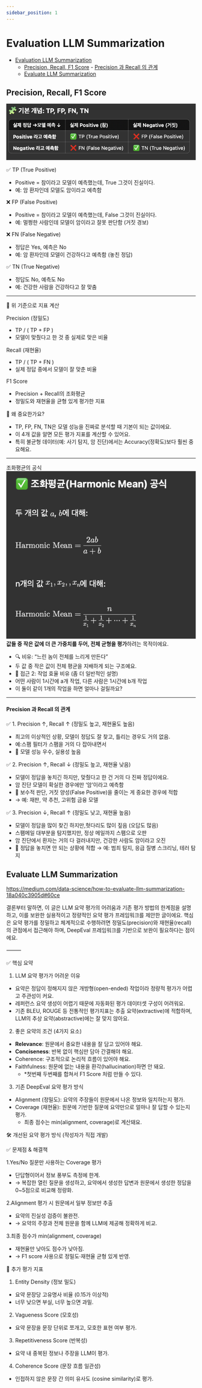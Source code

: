```yaml
---
sidebar_position: 1
---
```


# Evaluation LLM Summarization    


- [Evaluation LLM Summarization](#evaluation-llm-summarization)
	- [Precision, Recall, F1 Score](#precision-recall-f1-score)
			- [Precision 과 Recall 의 관계](#precision-과-recall-의-관계)
	- [Evaluate LLM Summarization](#evaluate-llm-summarization)




## Precision, Recall, F1 Score  


![Alt text](image.png)  

✅ TP (True Positive)  
 - Positive = 참이라고 모델이 예측했는데, True 그것이 진실이다.  
 - 예: 암 환자인데 모델도 암이라고 예측함  

❌ FP (False Positive)
 - Positive = 참이라고 모델이 예측했는데, False 그것이 진실이다.  
 - 예: 멀쩡한 사람인데 모델이 암이라고 잘못 판단함 (거짓 경보)   

❌ FN (False Negative)  
 - 정답은 Yes, 예측은 No  
 - 예: 암 환자인데 모델이 건강하다고 예측함 (놓친 정답)  

✅ TN (True Negative)  
 - 정답도 No, 예측도 No   
 - 예: 건강한 사람을 건강하다고 잘 맞춤    

--- 

📐 위 기준으로 지표 계산

Precision (정밀도)
- TP / ( TP + FP )  
- 모델이 맞췄다고 한 것 중 실제로 맞은 비율

Recall (재현율)
- TP / ( TP + FN )  
- 실제 정답 중에서 모델이 잘 맞춘 비율 

F1 Score
- Precision + Recall의 조화평균
- 정밀도와 재현율을 균형 있게 평가한 지표

🎯 왜 중요한가요?
 - TP, FP, FN, TN은 모델 성능을 진짜로 분석할 때 기본이 되는 값이에요.
 - 이 4개 값을 알면 모든 평가 지표를 계산할 수 있어요.
 - 특히 불균형 데이터(예: 사기 탐지, 암 진단)에서는 Accuracy(정확도)보다 훨씬 중요해요.

--- 

조화평균의 공식   
![Alt text](image-1.png)
**값들 중 작은 값에 더 큰 가중치를 두어, 전체 균형을 평가**하려는 목적이에요.  
- 🔍 비유: “느린 놈이 전체를 느리게 만든다”  
- 두 값 중 작은 값이 전체 평균을 지배하게 되는 구조예요.  
- 🎯 접근 2: 작업 효율 비유 (좀 더 일반적인 설명)  
 - 어떤 사람이 1시간에 a개 작업, 다른 사람은 1시간에 b개 작업  
 - 이 둘이 같이 1개의 작업을 하면 얼마나 걸릴까요?  


--- 

#### Precision 과 Recall 의 관계  

✅ 1. Precision ↑, Recall ↑ (정밀도 높고, 재현율도 높음)
 - 최고의 이상적인 상황, 모델이 정답도 잘 찾고, 틀리는 경우도 거의 없음.
 - 예:스팸 필터가 스팸을 거의 다 잡아내면서
 - 🎯 모델 성능 우수, 실용성 높음

✅ 2. Precision ↑, Recall ↓ (정밀도 높고, 재현율 낮음)
 - 모델이 정답을 놓치긴 하지만, 맞췄다고 한 건 거의 다 진짜 정답이에요.
 - 암 진단 모델이 확실한 경우에만 ‘암’이라고 예측함
- 🎯 보수적 판단, 거짓 양성(False Positive)을 줄이는 게 중요한 경우에 적합
- → 예: 재판, 약 추천, 고위험 금융 모델

✅ 3. Precision ↓, Recall ↑ (정밀도 낮고, 재현율 높음)
 - 모델이 정답을 많이 찾긴 하지만,헛다리도 많이 짚음 (오답도 많음)
 - 스팸메일 대부분을 탐지했지만, 정상 메일까지 스팸으로 오판
 - 암 진단에서 환자는 거의 다 걸러내지만, 건강한 사람도 암이라고 오진
- 🎯 정답을 놓치면 안 되는 상황에 적합 → 예: 범죄 탐지, 응급 질병 스크리닝, 테러 탐지

## Evaluate LLM Summarization    

https://medium.com/data-science/how-to-evaluate-llm-summarization-18a040c3905d#60ce


결론부터 말하면, 이 글은 LLM 요약 평가의 어려움과 기존 평가 방법의 한계점을 설명하고, 이를 보완한 실용적이고 정량적인 요약 평가 프레임워크를 제안한 글이에요. 핵심은 요약 평가를 정밀하고 체계적으로 수행하려면 정밀도(precision)와 재현율(recall)의 관점에서 접근해야 하며, DeepEval 프레임워크를 기반으로 보완이 필요하다는 점이에요.

⸻

✅ 핵심 요약

1. LLM 요약 평가가 어려운 이유
 - 요약은 정답이 정해지지 않은 개방형(open-ended) 작업이라 정량적 평가가 어렵고 주관성이 커요.
 - 레퍼런스 요약 생성이 어렵기 때문에 자동화된 평가 데이터셋 구성이 어려워요.
 - 기존 BLEU, ROUGE 등 전통적인 평가지표는 추출 요약(extractive)에 적합하며, LLM의 추상 요약(abstractive)에는 잘 맞지 않아요.

2. 좋은 요약의 조건 (4가지 요소)  
 - **Relevance**: 원문에서 중요한 내용을 잘 담고 있어야 해요.  
 - **Conciseness**: 반복 없이 핵심만 담아 간결해야 해요.  
 - Coherence: 구조적으로 논리적 흐름이 있어야 해요.  
 - Faithfulness: 원문에 없는 내용을 환각(hallucination)하면 안 돼요.  
   - *첫번째 두번째를 합쳐서 F1 Score 처럼 만들 수 있다.  

3. 기존 DeepEval 요약 평가 방식
 - Alignment (정밀도): 요약의 주장들이 원문에서 나온 정보와 일치하는지 평가.
 - Coverage (재현율): 원문에 기반한 질문에 요약만으로 얼마나 잘 답할 수 있는지 평가.
   - 최종 점수는 min(alignment, coverage)로 계산돼요.

🛠 개선된 요약 평가 방식 (작성자가 직접 개발)

✅ 문제점 & 해결책

1.Yes/No 질문만 사용하는 Coverage 평가
 - 단답형이어서 정보 풍부도 측정에 한계.
 - → 복잡한 열린 질문을 생성하고, 요약에서 생성한 답변과 원문에서 생성한 정답을 0~5점으로 비교해 정량화.

2.Alignment 평가 시 원문에서 일부 정보만 추출  
 - 요약의 진실성 검증이 불완전.  
 - → 요약의 주장과 전체 원문을 함께 LLM에 제공해 정확하게 비교.  

3.최종 점수가 min(alignment, coverage)  
 - 재현율만 낮아도 점수가 낮아짐.  
 - → F1 score 사용으로 정밀도·재현율 균형 있게 반영.  

📏 추가 평가 지표  
1.	Entity Density (정보 밀도)  
 - 요약 문장당 고유명사 비율 (0.15가 이상적)  
 - 너무 낮으면 부실, 너무 높으면 과밀.  
2.	Vagueness Score (모호성)  
 - 요약 문장을 문장 단위로 쪼개고, 모호한 표현 여부 평가.
3.	Repetitiveness Score (반복성)
 - 요약 내 중복된 정보나 주장을 LLM이 평가.
4.	Coherence Score (문장 흐름 일관성)
 - 인접하지 않은 문장 간 의미 유사도 (cosine similarity)로 평가.
